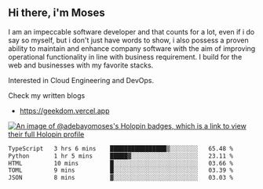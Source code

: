 ## Hi there, i'm Moses

I am an impeccable software developer and that counts for a lot, even if i do say so myself, but i don't just have words to show, i also possess a proven ability to maintain and enhance company software with the aim of improving operational functionality in line with business requirement. I build for the web and businesses with my favorite stacks.

Interested in Cloud Engineering and DevOps.

Check my written blogs
- https://geekdom.vercel.app

[![An image of @adebayomoses's Holopin badges, which is a link to view their full Holopin profile](https://holopin.me/adebayomoses)](https://holopin.io/@adebayomoses)

<!--START_SECTION:waka-->

```txt
TypeScript   3 hrs 6 mins    ████████████████▒░░░░░░░░   65.48 %
Python       1 hr 5 mins     █████▓░░░░░░░░░░░░░░░░░░░   23.11 %
HTML         10 mins         █░░░░░░░░░░░░░░░░░░░░░░░░   03.66 %
TOML         9 mins          █░░░░░░░░░░░░░░░░░░░░░░░░   03.39 %
JSON         8 mins          ▓░░░░░░░░░░░░░░░░░░░░░░░░   03.03 %
```

<!--END_SECTION:waka-->
